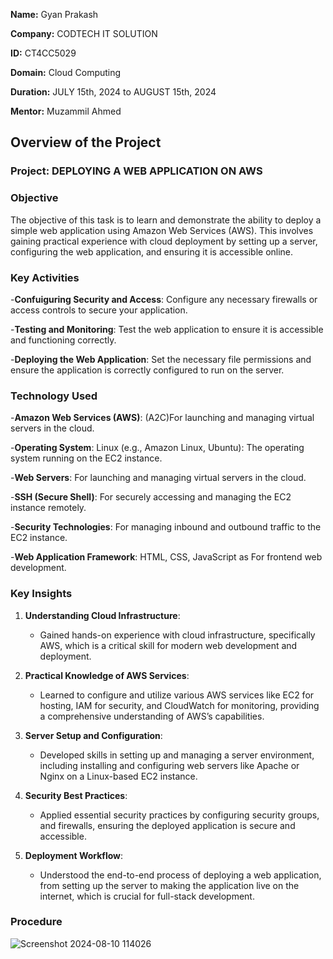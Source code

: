 **Name:** Gyan Prakash

**Company:** CODTECH IT SOLUTION

**ID:** CT4CC5029

**Domain:** Cloud Computing

**Duration:** JULY 15th, 2024 to AUGUST 15th, 2024

**Mentor:** Muzammil Ahmed

## Overview of the Project

### Project: DEPLOYING A WEB APPLICATION ON AWS

### Objective

The objective of this task is to learn and demonstrate the ability to deploy a simple web application using Amazon Web Services (AWS). This involves gaining practical experience with cloud deployment by setting up a server, configuring the web application, and ensuring it is accessible online. 

### Key Activities

-**Confuiguring Security and Access**: Configure any necessary firewalls or access controls to secure your application.

-**Testing and Monitoring**: Test the web application to ensure it is accessible and functioning correctly.

-**Deploying the Web Application**: Set the necessary file permissions and ensure the application is correctly configured to run on the server.

### Technology Used

-**Amazon Web Services (AWS)**: (A2C)For launching and managing virtual servers in the cloud.

-**Operating System**: Linux (e.g., Amazon Linux, Ubuntu): The operating system running on the EC2 instance.

-**Web Servers**: For launching and managing virtual servers in the cloud.

-**SSH (Secure Shell)**: For securely accessing and managing the EC2 instance remotely.

-**Security Technologies**: For managing inbound and outbound traffic to the EC2 instance.

-**Web Application Framework**: HTML, CSS, JavaScript as For frontend web development.

### Key Insights

1. **Understanding Cloud Infrastructure**:
   - Gained hands-on experience with cloud infrastructure, specifically AWS, which is a critical skill for modern web development and deployment.

2. **Practical Knowledge of AWS Services**:
   - Learned to configure and utilize various AWS services like EC2 for hosting, IAM for security, and CloudWatch for monitoring, providing a comprehensive understanding of AWS’s capabilities.

3. **Server Setup and Configuration**:
   - Developed skills in setting up and managing a server environment, including installing and configuring web servers like Apache or Nginx on a Linux-based EC2 instance.

4. **Security Best Practices**:
   - Applied essential security practices by configuring security groups, and firewalls, ensuring the deployed application is secure and accessible.

5. **Deployment Workflow**:
   - Understood the end-to-end process of deploying a web application, from setting up the server to making the application live on the internet, which is crucial for full-stack development.

### Procedure

![Screenshot 2024-08-10 114026](https://github.com/user-attachments/assets/4e970961-45f2-4e12-b2c9-84118d85b0be)



